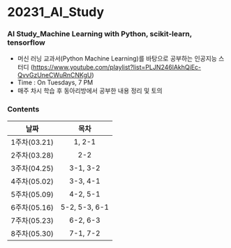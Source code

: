 # 20231_AI_Study
### AI Study_Machine Learning with Python, scikit-learn, tensorflow

- 머신 러닝 교과서(Python Machine Learning)를 바탕으로 공부하는 인공지능 스터디
(https://www.youtube.com/playlist?list=PLJN246lAkhQiEc-QvvGzUneCWuRnCNKgU)
- Time : On Tuesdays, 7 PM
- 매주 차시 학습 후 동아리방에서 공부한 내용 정리 및 토의

### Contents
|날짜|목차|
|:--:|:--:|
|1주차(03.21)|1, 2-1|
|2주차(03.28)|2-2|
|3주차(04.25)|3-1, 3-2|
|4주차(05.02)|3-3, 4-1|
|5주차(05.09)|4-2, 5-1|
|6주차(05.16)|5-2, 5-3, 6-1|
|7주차(05.23)|6-2, 6-3|
|8주차(05.30)|7-1, 7-2|
